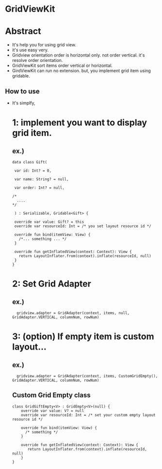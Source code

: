 # GridViewKit

# Abstract
 - It's help you for using grid view.
 - it's use easy very.
 - Gridview orientation order is horizontal only. not order vertical. it's resolve order orientation.
 - GridViewKit sort items order vertical or horizontal.
 - GirdViewKit can run no extension. but, you implement grid item using gridable.

## How to use
 - It's simplfy,
   # 1: implement you want to display grid item.  
   ## ex.)  
      
      
    ~~~
    data class Gift(

     var id: Int? = 0,

     var name: String? = null,

     var order: Int? = null,

    /*
      .... 
    */

     ) : Serializable, Gridable<Gift> {

     override var value: Gift? = this
     override var resourceId: Int = /* you set layout resource id */

     override fun bind(itemView: View) {
       /*... something ... */
     }

     override fun getInflatedView(context: Context): View {
       return LayoutInflater.from(context).inflate(resourceId, null)
     }
    }
   ~~~  
   # 2: Set Grid Adapter  
    ## ex.)  
    ~~~
      gridview.adapter = GridAdapter(context, items, null, GridAdapter.VERTICAL, columnNum, rowNum)

    ~~~
 
    # 3: (option) If empty item is custom layout...
    ## ex.)  
    ~~~
      gridview.adapter = GridAdapter(context, items, CustomGridEmpty(), GridAdapter.VERTICAL, columnNum, rowNum)

    ~~~
    
    ## Custom Grid Empty class ##

    ~~~
    class GridGiftEmpty<V> : GridEmpty<V>(null) {
        override var value: V? = null
        override var resourceId: Int = /* set your custom empty layout resource id */

        override fun bind(itemView: View) {
          /* something */
        }

        override fun getInflatedView(context: Context): View {
           return LayoutInflater.from(context).inflate(resourceId, null)
        }
    }

    ~~~
